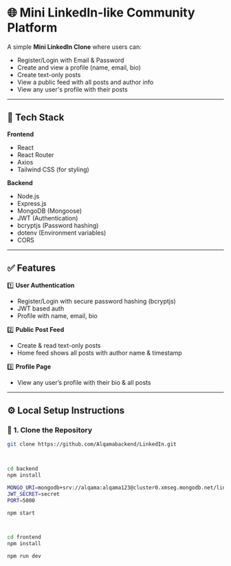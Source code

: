 # 🌐 Mini LinkedIn-like Community Platform

A simple **Mini LinkedIn Clone** where users can:
- Register/Login with Email & Password
- Create and view a profile (name, email, bio)
- Create text-only posts
- View a public feed with all posts and author info
- View any user's profile with their posts

---

## 🚀 **Tech Stack**

**Frontend**
- React
- React Router
- Axios
- Tailwind CSS (for styling)

**Backend**
- Node.js
- Express.js
- MongoDB (Mongoose)
- JWT (Authentication)
- bcryptjs (Password hashing)
- dotenv (Environment variables)
- CORS

---

## ✅ **Features**

1️⃣ **User Authentication**
- Register/Login with secure password hashing (bcryptjs)
- JWT based auth
- Profile with name, email, bio

2️⃣ **Public Post Feed**
- Create & read text-only posts
- Home feed shows all posts with author name & timestamp

3️⃣ **Profile Page**
- View any user’s profile with their bio & all posts

---

## ⚙️ **Local Setup Instructions**

### 📁 **1. Clone the Repository**

```bash
git clone https://github.com/Alqamabackend/LinkedIn.git



cd backend
npm install

MONGO_URI=mongodb+srv://alqama:alqama123@cluster0.xmseg.mongodb.net/linkedin
JWT_SECRET=secret
PORT=5000

npm start



cd frontend
npm install

npm run dev
